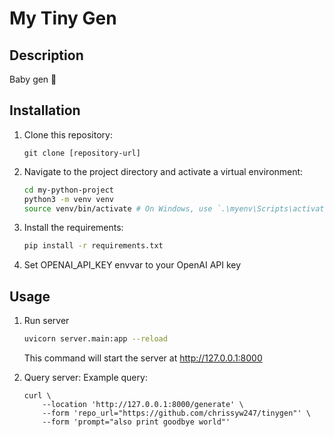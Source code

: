 # My Tiny Gen

## Description

Baby gen 🐣

## Installation

1. Clone this repository:
    ```
    git clone [repository-url]
    ```
    
2. Navigate to the project directory and activate a virtual environment:
    ```bash
    cd my-python-project
    python3 -m venv venv
    source venv/bin/activate # On Windows, use `.\myenv\Scripts\activate`
    ```

3. Install the requirements:
    ```bash
    pip install -r requirements.txt
    ```

4. Set OPENAI_API_KEY envvar to your OpenAI API key

## Usage

1. Run server
    ```bash
    uvicorn server.main:app --reload
    ```

    This command will start the server at http://127.0.0.1:8000

2. Query server:
    Example query:
    ```
    curl \
        --location 'http://127.0.0.1:8000/generate' \
        --form 'repo_url="https://github.com/chrissyw247/tinygen"' \
        --form 'prompt="also print goodbye world"'
    ```